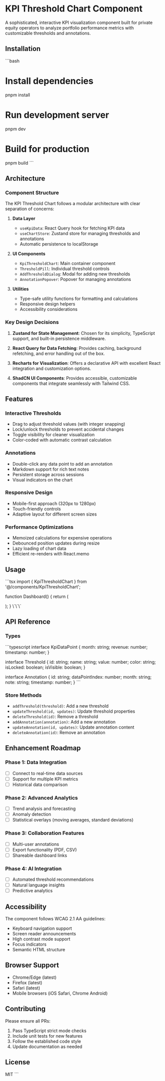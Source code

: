 # KPI Threshold Chart Component

A sophisticated, interactive KPI visualization component built for private equity operators to analyze portfolio performance metrics with customizable thresholds and annotations.

## Installation

\`\`\`bash

# Install dependencies

pnpm install

# Run development server

pnpm dev

# Build for production

pnpm build
\`\`\`

## Architecture

### Component Structure

The KPI Threshold Chart follows a modular architecture with clear separation of concerns:

1. **Data Layer**

   - `useKpiData`: React Query hook for fetching KPI data
   - `useChartStore`: Zustand store for managing thresholds and annotations
   - Automatic persistence to localStorage

2. **UI Components**

   - `KpiThresholdChart`: Main container component
   - `ThresholdPill`: Individual threshold controls
   - `AddThresholdDialog`: Modal for adding new thresholds
   - `AnnotationPopover`: Popover for managing annotations

3. **Utilities**
   - Type-safe utility functions for formatting and calculations
   - Responsive design helpers
   - Accessibility considerations

### Key Design Decisions

1. **Zustand for State Management**: Chosen for its simplicity, TypeScript support, and built-in persistence middleware.

2. **React Query for Data Fetching**: Provides caching, background refetching, and error handling out of the box.

3. **Recharts for Visualization**: Offers a declarative API with excellent React integration and customization options.

4. **ShadCN UI Components**: Provides accessible, customizable components that integrate seamlessly with Tailwind CSS.

## Features

### Interactive Thresholds

- Drag to adjust threshold values (with integer snapping)
- Lock/unlock thresholds to prevent accidental changes
- Toggle visibility for cleaner visualization
- Color-coded with automatic contrast calculation

### Annotations

- Double-click any data point to add an annotation
- Markdown support for rich text notes
- Persistent storage across sessions
- Visual indicators on the chart

### Responsive Design

- Mobile-first approach (320px to 1280px)
- Touch-friendly controls
- Adaptive layout for different screen sizes

### Performance Optimizations

- Memoized calculations for expensive operations
- Debounced position updates during resize
- Lazy loading of chart data
- Efficient re-renders with React.memo

## Usage

\`\`\`tsx
import { KpiThresholdChart } from '@/components/KpiThresholdChart';

function Dashboard() {
return (

<div className="container mx-auto p-8">
<KpiThresholdChart />
</div>
);
}
\`\`\`

## API Reference

### Types

\`\`\`typescript
interface KpiDataPoint {
month: string;
revenue: number;
timestamp: number;
}

interface Threshold {
id: string;
name: string;
value: number;
color: string;
isLocked: boolean;
isVisible: boolean;
}

interface Annotation {
id: string;
dataPointIndex: number;
month: string;
note: string;
timestamp: number;
}
\`\`\`

### Store Methods

- `addThreshold(threshold)`: Add a new threshold
- `updateThreshold(id, updates)`: Update threshold properties
- `deleteThreshold(id)`: Remove a threshold
- `addAnnotation(annotation)`: Add a new annotation
- `updateAnnotation(id, updates)`: Update annotation content
- `deleteAnnotation(id)`: Remove an annotation

## Enhancement Roadmap

### Phase 1: Data Integration

- [ ] Connect to real-time data sources
- [ ] Support for multiple KPI metrics
- [ ] Historical data comparison

### Phase 2: Advanced Analytics

- [ ] Trend analysis and forecasting
- [ ] Anomaly detection
- [ ] Statistical overlays (moving averages, standard deviations)

### Phase 3: Collaboration Features

- [ ] Multi-user annotations
- [ ] Export functionality (PDF, CSV)
- [ ] Shareable dashboard links

### Phase 4: AI Integration

- [ ] Automated threshold recommendations
- [ ] Natural language insights
- [ ] Predictive analytics

## Accessibility

The component follows WCAG 2.1 AA guidelines:

- Keyboard navigation support
- Screen reader announcements
- High contrast mode support
- Focus indicators
- Semantic HTML structure

## Browser Support

- Chrome/Edge (latest)
- Firefox (latest)
- Safari (latest)
- Mobile browsers (iOS Safari, Chrome Android)

## Contributing

Please ensure all PRs:

1. Pass TypeScript strict mode checks
2. Include unit tests for new features
3. Follow the established code style
4. Update documentation as needed

## License

MIT
\`\`\`
